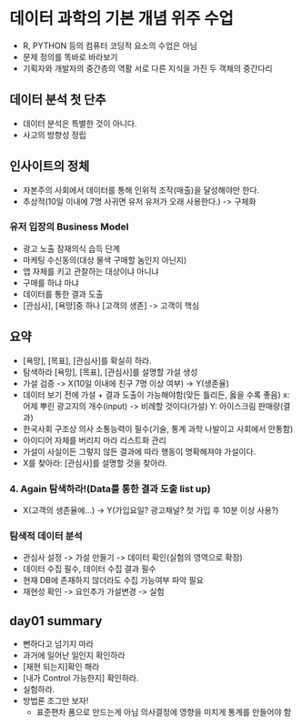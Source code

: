# 데이터 과학의 기본 개념 위주 수업
- R, PYTHON 등의 컴퓨터 코딩적 요소의 수업은 아님
- 문제 정의를 똑바로 바라보기
- 기획자와 개발자의 중간층의 역활 서로 다른 지식을 가진 두 객체의 중간다리

## 데이터 분석 첫 단추
- 데이터 분석은 특별한 것이 아니다.
- 사고의 방향성 정립

## 인사이트의 정체 
- 자본주의 사회에서 데이터를 통해 인위적 조작(매출)을 달성해야만 한다.
- 추상적(10일 이내에 7명 사귀면 유저 유저가 오래 사용한다.) -> 구체화

### 유저 입장의 Business Model
- 광고 노출 잠재의식 습득 단계
- 마케팅 수신동의(대상 물색 구매할 놈인지 아닌지)
- 앱 자체를 키고 관찰하는 대상이냐 아니냐
- 구매를 하냐 마냐 
- 데이터를 통한 결과 도출
- [관심사], [욕망]중 하나 [고객의 생존] -> 고객이 핵심

## 요약
- [욕망], [목표], [관심사]를 확실히 하라.
- 탐색하라 [욕망], [목표], [관심사]를 설명할 가설 생성
- 가설 검증 -> X(10일 이내에 친구 7명 이상 여부) -> Y(생존율)
- 데이터 보기 전에 가설 + 결과 도출이 가능해야함(맞든 틀리든, 옳을 수록 좋음) x: 어제 뿌린 광고지의 개수(input) -> 비례할 것이다(가설) Y: 아이스크림 판매량(결과)
- 한국사회 구조상 의사 소통능력이 필수(기술, 통계 과학 나발이고 사회에서 안통함)
- 아이디어 자체를 버리지 마라 리스트화 관리
- 가설이 사실이든 그렇지 않든 결과에 따라 행동이 명확해져야 가설이다.
- X를 찾아라: [관심사]를 설명할 것을 찾아라.

### 4. Again 탐색하라!(Data를 통한 결과 도출 list up)
- X(고객의 생존율에...) -> Y(가입요일? 광고채널? 첫 가입 후 10분 이상 사용?)

### 탐색적 데이터 분석
- 관심사 설정 -> 가설 만들기 -> 데이터 확인(실험의 영역으로 확장)
- 데이터 수집 필수, 데이터 수집 결과 필수
- 현재 DB에 존재하지 않더라도 수집 가능여부 파악 필요
- 재현성 확인 -> 요인추가 가설변경 -> 실험

## day01 summary
- 뻔하다고 넘기지 마라
- 과거에 일어난 일인지 확인하라
- [재현 되는지]확인 해라
- [내가 Control 가능한지] 확인하라.
- 실험하라.
- 방법론 조그만 보자!
  - 표준편차 폼으로 만드는게 아님 의사결정에 영향을 미치게 통계를 만들어야 함

